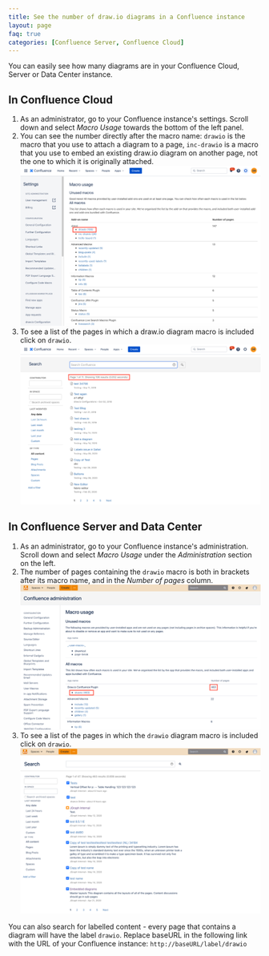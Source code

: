 ```yaml
---
title: See the number of draw.io diagrams in a Confluence instance
layout: page
faq: true
categories: [Confluence Server, Confluence Cloud]
---
```


You can easily see how many diagrams are in your Confluence Cloud, Server or Data Center instance.

## In Confluence Cloud

1. As an administrator, go to your Confluence instance's settings. Scroll down and select _Macro Usage_ towards the bottom of the left panel.
2. You can see the number directly after the macro name: ``drawio`` is the macro that you use to attach a diagram to a page, ``inc-drawio`` is a macro that you use to embed an existing draw.io diagram on another page, not the one to which it is originally attached.
<br /><img src="/assets/img/blog/macro-usage-confluence-cloud.png" style="max-width:100%;height:auto;" alt="Macro usage in Confluence Cloud">
3. To see a list of the pages in which a draw.io diagram macro is included click on ``drawio``.
<br /><img src="/assets/img/blog/drawio-macro-list-confluence-cloud.png" style="max-width:100%;height:auto;" alt="List of draw.io diagrams in a Confluence Cloud instance">

## In Confluence Server and Data Center

1. As an administrator, go to your Confluence instance's administration. Scroll down and select _Macro Usage_ under the _Administration_ section on the left.
2. The number of pages containing the ``drawio`` macro is both in brackets after its macro name, and in the _Number of pages_ column.
<br /><img src="/assets/img/blog/macro-usage-confluence-server.png" style="max-width:100%;height:auto;" alt="Macro usage in Confluence Server">
3. To see a list of the pages in which the ``drawio`` diagram macro is included click on ``drawio``.
<br /><img src="/assets/img/blog/drawio-macro-list-confluence-server.png" style="max-width:100%;height:auto;" alt="List of draw.io diagrams in a Confluence Server instance">

You can also search for labelled content - every page that contains a diagram will have the label ``drawio``. Replace baseURL in the following link with the URL of your Confluence instance: ``http://baseURL/label/drawio``
